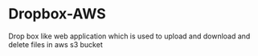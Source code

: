 # Dropbox-AWS
Drop box like web application which is used to upload and download and delete files in aws s3 bucket
